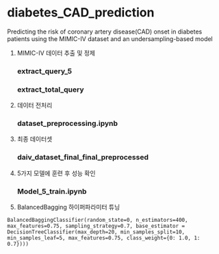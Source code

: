 # diabetes_CAD_prediction
Predicting the risk of coronary artery disease(CAD) onset in diabetes patients using the MIMIC-IV dataset and an undersampling-based model

1. MIMIC-IV 데이터 추출 및 정제
   ### extract_query_5
   ### extract_total_query

2. 데이터 전처리
   ### dataset_preprocessing.ipynb

3. 최종 데이터셋
   ### daiv_dataset_final_final_preprocessed

4. 5가지 모델에 훈련 후 성능 확인
   ### Model_5_train.ipynb

5. BalancedBagging 하이퍼파라미터 튜닝
```
BalancedBaggingClassifier(random_state=0, n_estimators=400, max_features=0.75, sampling_strategy=0.7, base_estimator = DecisionTreeClassifier(max_depth=20, min_samples_split=10, min_samples_leaf=5, max_features=0.75, class_weight={0: 1.0, 1: 0.7})))
```
